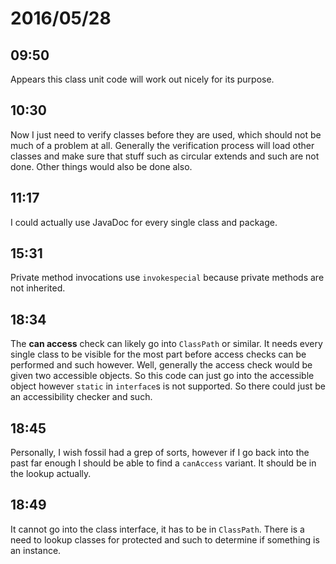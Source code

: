 # 2016/05/28

## 09:50

Appears this class unit code will work out nicely for its purpose.

## 10:30

Now I just need to verify classes before they are used, which should not be
much of a problem at all. Generally the verification process will load other
classes and make sure that stuff such as circular extends and such are not
done. Other things would also be done also.

## 11:17

I could actually use JavaDoc for every single class and package.

## 15:31

Private method invocations use `invokespecial` because private methods are not
inherited.

## 18:34

The **can access** check can likely go into `ClassPath` or similar. It needs
every single class to be visible for the most part before access checks can
be performed and such however. Well, generally the access check would be given
two accessible objects. So this code can just go into the accessible object
however `static` in `interface`s is not supported. So there could just be an
accessibility checker and such.

## 18:45

Personally, I wish fossil had a grep of sorts, however if I go back into the
past far enough I should be able to find a `canAccess` variant. It should be
in the lookup actually.

## 18:49

It cannot go into the class interface, it has to be in `ClassPath`. There is
a need to lookup classes for protected and such to determine if something is
an instance.


